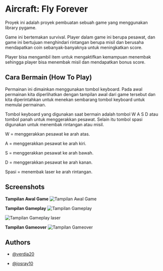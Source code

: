 
# Aircraft: Fly Forever

Proyek ini adalah proyek pembuatan sebuah game yang menggunakan library pygame. 

Game ini bertemakan survival. Player dalam game ini berupa pesawat, dan game ini bertujuan menghindari rintangan berupa misil dan berusaha mendapatkan coin sebanyak-banyaknya untuk meningkatkan score. 

Player bisa mengambil item untuk mengaktifkan kemampuan menembak sehingga player bisa menembak misil dan mendapatkan bonus score.

## Cara Bermain (How To Play)

Permainan ini dimainkan menggunakan tombol keyboard.
Pada awal permainan kita diperlihatkan dengan tampilan awal dari game tersebut dan kita diperintahkan untuk menekan sembarang tombol keyboard untuk memulai permainan.

Tombol keyboard yang digunakan saat bermain adalah tombol W A S D atau tombol panah untuk menggerakkan pesawat.
Selain itu tombol spasi digunakan untuk menembak rintangan atau misil.

W = menggerakkan pesawat ke arah atas.

A = menggerakkan pesawat ke arah kiri.

S = menggerakkan pesawat ke arah bawah.

D = menggerakkan pesawat ke arah kanan.

Spasi = menembak laser ke arah rintangan.


## Screenshots

**Tampilan Awal Game**
![Tampilan Awal Game](https://i.ibb.co/DWRVqVJ/doc1.png)


**Tampilan Gameplay**
![Tampilan Gameplay](https://i.ibb.co/wLZStf3/doc2.png)


![Tampilan Gameplay laser](https://i.ibb.co/S5Yy7yk/doc3.png)



**Tampilan Gameover**
![Tampilan Gameover](https://i.ibb.co/gTF2jGX/doc4.png)



## Authors

- [@verdia20](https://www.github.com/verdia20)

- [@josray10](https://www.github.com/josray10)

